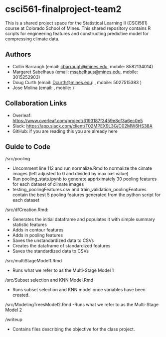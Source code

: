 # csci561-finalproject-team2

This is a shared project space for the Statistical Learning II (CSCI561) course at Colorado School of Mines. This shared repository contains R scripts for engineering features and constructing predictive model for compressing climate data.

## Authors

- Collin Barraugh (email: cbarraugh@mines.edu, mobile: 8582134014)
- Margaret Sabelhaus (email: msabelhaus@mines.edu, mobile: 3015252903)
- Doug Curth (email: Dcurth@mines.edu: , mobile: 5027515383 )
- Jose Molina (email: , mobile: )

## Collaboration Links

- Overleaf: <https://www.overleaf.com/project/6193187f3459e8cf3a6ec0e5>
- Slack: <https://app.slack.com/client/T02MPEX9L3G/C02MW6HS38A>
- GitHub: if you are reading this you are already here

## Guide to Code

/src/pooling
- Uncomment line 112 and run normalize.Rmd to normalize the cimate images (left adjusted to 0 and divided by max ixel value)
- Run pooling_stats.ipynb to generate appriximately 30 pooling features for each dataset of climate images
- testing_poolingFeatures.csv and train_validation_poolingFeatures contain the best 5 pooling features generated from the python script for each dataset

/src/dfCreation.Rmd: 
- Generates the initial dataframe and populates it with simple summary statistic features
- Adds in contour features
- Adds in pooling features
- Saves the unstandardized data to CSVs
- Creates the dataframe of standardized features
- Saves the standardized data to CSVs

/src/multiStageModel1.Rmd
- Runs what we refer to as the Multi-Stage Model 1

/src/Subset selection and KNN Model.Rmd
- Runs subset selection and KNN model once variables have been created.

/src/ModelingTreesModel2.Rmd
-Runs what we refer to as the Multi-Stage Model 2

/writeup
- Contains files describing the objective for the class project. 


